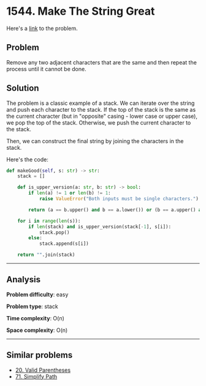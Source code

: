 # 1544. Make The String Great

Here's a [link](https://leetcode.com/problems/make-the-string-great/) to the problem.

## Problem

Remove any two adjacent characters that are the same and then repeat the process until it cannot be done.

## Solution

The problem is a classic example of a stack. We can iterate over the string and push each character to the stack. If the top of the stack is the same as the current character (but in "opposite" casing - lower case or upper case), we pop the top of the stack. Otherwise, we push the current character to the stack.

Then, we can construct the final string by joining the characters in the stack.

Here's the code:

```python
def makeGood(self, s: str) -> str:
    stack = []

    def is_upper_version(a: str, b: str) -> bool:
        if len(a) != 1 or len(b) != 1:
            raise ValueError("Both inputs must be single characters.")

        return (a == b.upper() and b == a.lower()) or (b == a.upper() and a == b.lower())

    for i in range(len(s)):
        if len(stack) and is_upper_version(stack[-1], s[i]):
            stack.pop()
        else:
            stack.append(s[i])

    return "".join(stack)
```

---

## Analysis

**Problem difficulty**: easy

**Problem type**: stack

**Time complexity**: O(n)

**Space complexity**: O(n)

---

## Similar problems

- [20. Valid Parentheses](https://leetcode.com/problems/valid-parentheses/)
- [71. Simplify Path](https://leetcode.com/problems/simplify-path/)
